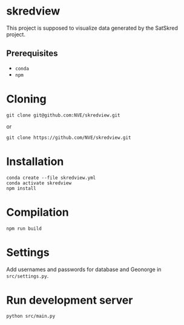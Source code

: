# skredview
This project is supposed to visualize data generated by the SatSkred project.

## Prerequisites
* `conda`
* `npm`

# Cloning
    git clone git@github.com:NVE/skredview.git
    
or

    git clone https://github.com/NVE/skredview.git

# Installation
    conda create --file skredview.yml
    conda activate skredview
    npm install
    
# Compilation
    npm run build

# Settings
Add usernames and passwords for database and Geonorge in `src/settings.py`.

# Run development server
    python src/main.py

